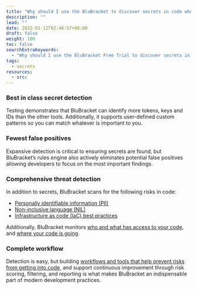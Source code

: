 ```yaml
---
title: "Why should I use the BluBracket to discover secrets in code when there are so many other tools available?"
description: ""
lead: ""
date: 2022-01-12T02:48:57+00:00
draft: false
weight: 100
toc: false
searchExtraKeywords:
  - "Why should I use the BluBracket Free Trial to discover secrets in code when there are so many other tools available? – BluBracket"
tags:
  - secrets
resources:
  - src:
---
```


### Best in class secret detection

Testing demonstrates that BluBracket can identify more tokens, keys and IDs than the other tools. Additionally, it supports user-defined custom patterns so you can match whatever is important to you.

### Fewest false positives

Expansive detection is critical to ensuring secrets are found, but BluBracket’s rules engine also actively eliminates potential false positives allowing developers to focus on the most important findings.

### Comprehensive threat detection

In addition to secrets, BluBracket scans for the following risks in code:

- [Personally identifiable information (PII)](/intro/use-cases/#pii)
- [Non-inclusive language (NIL)](/intro/use-cases/#inclusive-language)
- [Infrastructure as code (IaC) best practices](/intro/use-cases/#iac)

Additionally, BluBracket monitors [who and what has access to your code](/intro/use-cases/#access-auditing), and [where your code is going](/intro/use-cases/#code-leaks).

### Complete workflow

Detection is easy, but building [workflows and tools that help prevent risks from getting into code](/intro/key-workflows/), and support continuous improvement through risk scoring, filtering, and reporting is what makes BluBracket an indispensable part of modern development practices.
